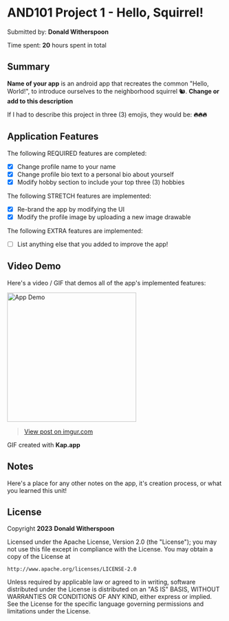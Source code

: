 <!-- (This is a comment) INSTRUCTIONS: Go through this page and fill out any **bolded** entries with their correct values.-->

# AND101 Project 1 - Hello, Squirrel!

Submitted by: **Donald Witherspoon**

Time spent: **20** hours spent in total

## Summary

**Name of your app** is an android app that recreates the common "Hello, World!", to introduce ourselves to the neighborhood squirrel 🐿.  **Change or add to this description**

If I had to describe this project in three (3) emojis, they would be: **🔥🔥🔥**

## Application Features

<!-- (This is a comment) Please be sure to change the [ ] to [x] for any features you completed.  If a feature is not checked [x], you might miss the points for that item! -->

The following REQUIRED features are completed:

- [x] Change profile name to your name
- [x] Change profile bio text to a personal bio about yourself
- [x] Modify hobby section to include your top three (3) hobbies

The following STRETCH features are implemented:

- [x] Re-brand the app by modifying the UI
- [x] Modify the profile image by uploading a new image drawable

The following EXTRA features are implemented:

- [ ] List anything else that you added to improve the app!

## Video Demo

Here's a video / GIF that demos all of the app's implemented features:

<img src="https://imgur.com/nOY22gF.gif" title="Video Demo" width="300" alt="App Demo" />
<blockquote class="imgur-embed-pub" lang="en" data-id="nOY22gF"><a href="https://imgur.com/nOY22gF">View post on imgur.com</a></blockquote><script async src="//s.imgur.com/min/embed.js" charset="utf-8"></script>



GIF created with ****Kap.app****

<!-- Recommended tools:
- [Kap](https://getkap.co/) for macOS
- [ScreenToGif](https://www.screentogif.com/) for Windows
- [peek](https://github.com/phw/peek) for Linux. -->

## Notes

Here's a place for any other notes on the app, it's creation process, or what you learned this unit!

## License

Copyright **2023** **Donald Witherspoon**

Licensed under the Apache License, Version 2.0 (the "License");
you may not use this file except in compliance with the License.
You may obtain a copy of the License at

    http://www.apache.org/licenses/LICENSE-2.0

Unless required by applicable law or agreed to in writing, software
distributed under the License is distributed on an "AS IS" BASIS,
WITHOUT WARRANTIES OR CONDITIONS OF ANY KIND, either express or implied.
See the License for the specific language governing permissions and
limitations under the License.

